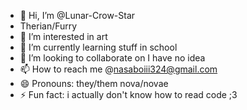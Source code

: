 - 👋 Hi, I’m @Lunar-Crow-Star
- Therian/Furry 
- 👀 I’m interested in art
- 🌱 I’m currently learning stuff in school
- 💞️ I’m looking to collaborate on I have no idea
- 📫 How to reach me @nasaboiii324@gmail.com
- 😄 Pronouns: they/them nova/novae
- ⚡ Fun fact: i actually don't know how to read code ;3

<!---
Lunar-Crow-Star/Lunar-Crow-Star is a ✨ special ✨ repository because its `README.md` (this file) appears on your GitHub profile.
You can click the Preview link to take a look at your changes
